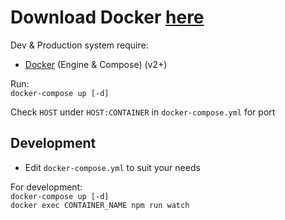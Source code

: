 
# Download Docker **[here](https://www.docker.com/)**  

Dev & Production system require:  
- [Docker](https://www.docker.com/) (Engine & Compose) (v2+)  

Run:  
`docker-compose up [-d]`  

Check `HOST` under `HOST:CONTAINER` in `docker-compose.yml` for port  

## Development  
- Edit `docker-compose.yml` to suit your needs  

For development:  
`docker-compose up [-d]`  
`docker exec CONTAINER_NAME npm run watch`  
